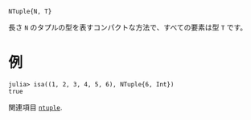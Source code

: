 ```
NTuple{N, T}
```

長さ `N` のタプルの型を表すコンパクトな方法で、すべての要素は型 `T` です。

# 例

```jldoctest
julia> isa((1, 2, 3, 4, 5, 6), NTuple{6, Int})
true
```

関連項目 [`ntuple`](@ref).
